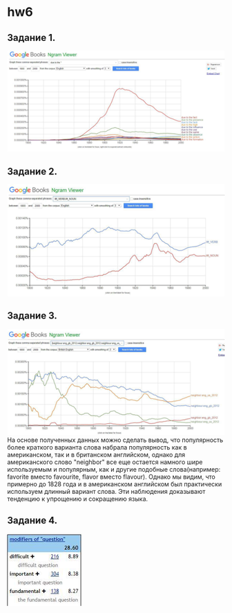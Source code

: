 # hw6
## Задание 1. 
![Alt text](https://github.com/uliagusevaa123/hw6/blob/master/photo_2018-04-08_12-59-28.jpg)  
## Задание 2. 
![Alt text](https://github.com/uliagusevaa123/hw6/blob/master/photo_2018-04-08_13-24-19.jpg)
## Задание 3. 
![Alt text](https://github.com/uliagusevaa123/hw6/blob/master/photo_2018-04-08_13-47-35.jpg) 
На основе полученных данных можно сделать вывод, что популярность более краткого варианта слова набрала популярность как в американском, так и в британском английском, однако для американского слово "neighbor" все еще остается намного шире используемым и популярным, как и другие подобные слова(например: favorite вместо favourite, flavor вместо flavour). Однако мы видим, что примерно до 1828 года и в американском английском был практически используем длинный вариант слова. Эти наблюдения доказывают тенденцию к упрощению и сокращению языка. 
## Задание 4. 
![Alt text](https://github.com/uliagusevaa123/hw6/blob/master/photo_2018-04-08_23-38-26.jpg)
